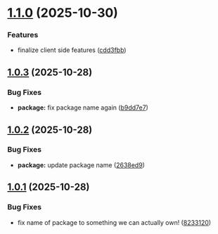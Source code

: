 # [1.1.0](https://github.com/PWI-Works/companycam/compare/v1.0.3...v1.1.0) (2025-10-30)


### Features

* finalize client side features ([cdd3fbb](https://github.com/PWI-Works/companycam/commit/cdd3fbb2f3f68d7c0ad2063281addb96c0aa0525))

## [1.0.3](https://github.com/PWI-Works/companycam/compare/v1.0.2...v1.0.3) (2025-10-28)


### Bug Fixes

* **package:** fix package name again ([b9dd7e7](https://github.com/PWI-Works/companycam/commit/b9dd7e7f6a0ac2ec5ff35132440641a0dbce416a))

## [1.0.2](https://github.com/PWI-Works/companycam/compare/v1.0.1...v1.0.2) (2025-10-28)


### Bug Fixes

* **package:** update package name ([2638ed9](https://github.com/PWI-Works/companycam/commit/2638ed9060ec3e39b7d73d629c4e793cbfc03e53))

## [1.0.1](https://github.com/PWI-Works/companycam/compare/v1.0.0...v1.0.1) (2025-10-28)


### Bug Fixes

* fix name of package to something we can actually own! ([8233120](https://github.com/PWI-Works/companycam/commit/82331201cae920c629fb881f00357dc53616a6ae))
